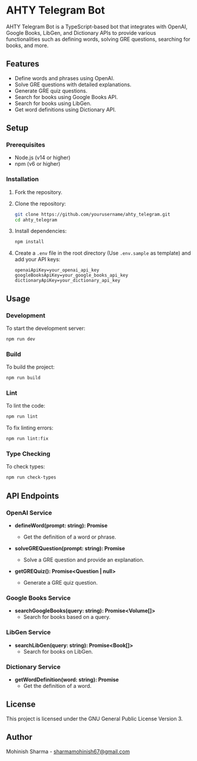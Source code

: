 # AHTY Telegram Bot

AHTY Telegram Bot is a TypeScript-based bot that integrates with OpenAI, Google Books, LibGen, and Dictionary APIs to provide various functionalities such as defining words, solving GRE questions, searching for books, and more.

## Features

- Define words and phrases using OpenAI.
- Solve GRE questions with detailed explanations.
- Generate GRE quiz questions.
- Search for books using Google Books API.
- Search for books using LibGen.
- Get word definitions using Dictionary API.

## Setup

### Prerequisites

- Node.js (v14 or higher)
- npm (v6 or higher)

### Installation

1. Fork the repository.

2. Clone the repository:

    ```sh
    git clone https://github.com/yourusername/ahty_telegram.git
    cd ahty_telegram
    ```

3. Install dependencies:

    ```sh
    npm install
    ```

4. Create a `.env` file in the root directory (Use `.env.sample` as template) and add your API keys:

    ```env
    openaiApiKey=your_openai_api_key
    googleBooksApiKey=your_google_books_api_key
    dictionaryApiKey=your_dictionary_api_key
    ```

## Usage

### Development

To start the development server:

```sh
npm run dev
```

### Build

To build the project:

```sh
npm run build
```

### Lint

To lint the code:

```sh
npm run lint
```

To fix linting errors:

```sh
npm run lint:fix
```

### Type Checking

To check types:

```sh
npm run check-types
```

## API Endpoints

### OpenAI Service

- **defineWord(prompt: string): Promise<string>**
  - Get the definition of a word or phrase.

- **solveGREQuestion(prompt: string): Promise<string>**
  - Solve a GRE question and provide an explanation.

- **getGREQuiz(): Promise<Question | null>**
  - Generate a GRE quiz question.

### Google Books Service

- **searchGoogleBooks(query: string): Promise<Volume[]>**
  - Search for books based on a query.

### LibGen Service

- **searchLibGen(query: string): Promise<Book[]>**
  - Search for books on LibGen.

### Dictionary Service

- **getWordDefinition(word: string): Promise<Definition>**
  - Get the definition of a word.

## License

This project is licensed under the GNU General Public License Version 3.

## Author

Mohinish Sharma - [sharmamohinish67@gmail.com](mailto:sharmamohinish67@gmail.com)
